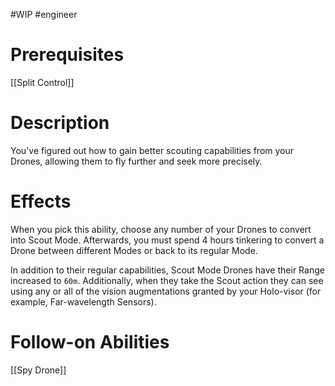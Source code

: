 #WIP #engineer 

# Prerequisites

[[Split Control]]

# Description

You've figured out how to gain better scouting capabilities from your Drones, allowing them to fly further and seek more precisely.

# Effects

When you pick this ability, choose any number of your Drones to convert into Scout Mode. Afterwards, you must spend 4 hours tinkering to convert a Drone between different Modes or back to its regular Mode.

In addition to their regular capabilities, Scout Mode Drones have their Range increased to `60m`. Additionally, when they take the Scout action they can see using any or all of the vision augmentations granted by your Holo-visor (for example, Far-wavelength Sensors).

# Follow-on Abilities

[[Spy Drone]]
